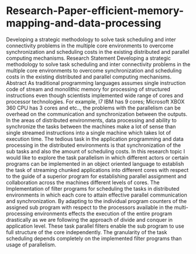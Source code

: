 # Research-Paper-efficient-memory-mapping-and-data-processing
Developing a strategic methodology to solve task scheduling and inter connectivity problems in the multiple core environments to overcome synchronization and scheduling costs in the existing distributed and parallel computing mechanisms.
Research Statement
Developing a strategic methodology to solve task scheduling and inter connectivity problems in the multiple core environments to overcome synchronization and scheduling costs in the existing distributed and parallel computing mechanisms.
Abstract
As traditional programming languages assumes single instruction code of stream and monolithic memory for processing of structured instructions even though scientists implemented wide range of cores and processor technologies. For example, I7 IBM has 9 cores; Microsoft XBOX 360 CPU has 3 cores and etc.., the problems with the parallelism can be overhead on the communication and synchronization between the outputs. In the areas of distributed environments, data processing and ability to synchronize the tasks between the machines make a lot of sense than single streamed instructions into a single machine which takes lot of execution time. The tedious task in the application programming and data processing in the distributed environments is that synchronization of the sub tasks and also the amount of scheduling costs.
 In this research topic I would like to explore the task parallelism in which different actors or certain programs can be implemented in an object oriented language to establish the task of streaming chunked applications into different cores with respect to the guide of a superior program for establishing parallel assignment and collaboration across the machines different levels of cores. The Implementation of filter programs for scheduling the tasks in distributed environments in which each core to attain effective parallel communication and synchronization. By adapting to the individual program counters of the assigned sub program with respect to the processors available in the multi-processing environments effects the execution of the entire program drastically as we are following the approach of divide and conquer in application level.  These task parallel filters enable the sub program to use full structure of the core independently. The granularity of the task scheduling depends completely on the implemented filter programs than usage of parallelism. 
